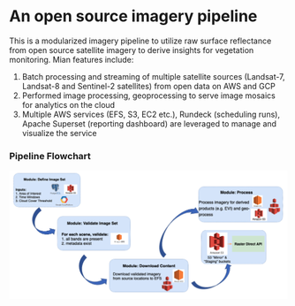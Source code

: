 # An open source imagery pipeline
This is a modularized imagery pipeline to utilize raw surface reflectance from open source satellite imagery to derive insights for vegetation monitoring. Mian features include:  

1. Batch processing and streaming of multiple satellite sources (Landsat-7, Landsat-8 and Sentinel-2 satellites) from open data on AWS and GCP
1. Performed image processing, geoprocessing to serve image mosaics for analytics on the cloud
1. Multiple AWS services (EFS, S3, EC2 etc.), Rundeck (scheduling runs), Apache Superset (reporting dashboard) are leveraged to manage and visualize the service

### Pipeline Flowchart

![flowchart](https://github.com/lydiabrugere/opensource_imagery_pipeline/blob/main/flowchart.png)
